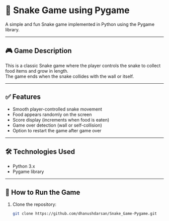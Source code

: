 # 🐍 Snake Game using Pygame

A simple and fun Snake game implemented in Python using the Pygame library.

---

## 🎮 Game Description

This is a classic Snake game where the player controls the snake to collect food items and grow in length.  
The game ends when the snake collides with the wall or itself.

---

## ✅ Features

- Smooth player-controlled snake movement  
- Food appears randomly on the screen  
- Score display (increments when food is eaten)  
- Game over detection (wall or self-collision)  
- Option to restart the game after game over

---

## 🛠️ Technologies Used

- Python 3.x  
- Pygame library

---

## 🚀 How to Run the Game

1. Clone the repository:
   ```bash
   git clone https://github.com/dhanushdarsan/Snake_Game-Pygame.git
